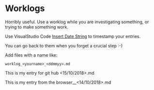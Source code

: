 # Worklogs

Horribly useful. Use a worklog while you are investigating something, or trying to make something work.

Use VisualStudio Code [Insert Date String](https://marketplace.visualstudio.com/items?itemName=jsynowiec.vscode-insertdatestring) to timestamp your entries.

You can go back to them when you forget a crucial step :-)

Add files  with a name like:

```
worklog_<yourname>_<ddmmyy>.md
```

This is my entry for git hub _<redracecar214>_<15/10/2018>.md
  
This is my entry from the browser_<redracecar214>_<14/10/2018>.md
